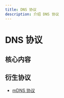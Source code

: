 ```yaml
---
title: DNS 协议
description: 介绍 DNS 协议
---
```


# DNS 协议

## 核心内容

## 衍生协议

- [mDNS 协议](./mdns.md)
